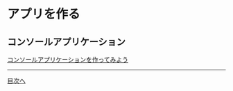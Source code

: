 # アプリを作る

## コンソールアプリケーション

[コンソールアプリケーションを作ってみよう](../sample/console/textbook.md)

<hr />

[目次へ](./textbook.md)
